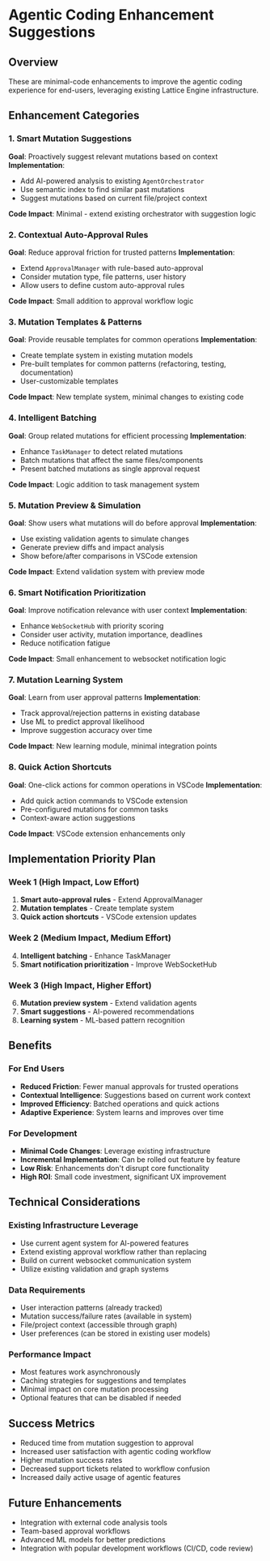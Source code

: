 # Agentic Coding Enhancement Suggestions

## Overview
These are minimal-code enhancements to improve the agentic coding experience for end-users, leveraging existing Lattice Engine infrastructure.

## Enhancement Categories

### 1. Smart Mutation Suggestions
**Goal**: Proactively suggest relevant mutations based on context
**Implementation**: 
- Add AI-powered analysis to existing `AgentOrchestrator`
- Use semantic index to find similar past mutations
- Suggest mutations based on current file/project context

**Code Impact**: Minimal - extend existing orchestrator with suggestion logic

### 2. Contextual Auto-Approval Rules
**Goal**: Reduce approval friction for trusted patterns
**Implementation**:
- Extend `ApprovalManager` with rule-based auto-approval
- Consider mutation type, file patterns, user history
- Allow users to define custom auto-approval rules

**Code Impact**: Small addition to approval workflow logic

### 3. Mutation Templates & Patterns
**Goal**: Provide reusable templates for common operations
**Implementation**:
- Create template system in existing mutation models
- Pre-built templates for common patterns (refactoring, testing, documentation)
- User-customizable templates

**Code Impact**: New template system, minimal changes to existing code

### 4. Intelligent Batching
**Goal**: Group related mutations for efficient processing
**Implementation**:
- Enhance `TaskManager` to detect related mutations
- Batch mutations that affect the same files/components
- Present batched mutations as single approval request

**Code Impact**: Logic addition to task management system

### 5. Mutation Preview & Simulation
**Goal**: Show users what mutations will do before approval
**Implementation**:
- Use existing validation agents to simulate changes
- Generate preview diffs and impact analysis
- Show before/after comparisons in VSCode extension

**Code Impact**: Extend validation system with preview mode

### 6. Smart Notification Prioritization
**Goal**: Improve notification relevance with user context
**Implementation**:
- Enhance `WebSocketHub` with priority scoring
- Consider user activity, mutation importance, deadlines
- Reduce notification fatigue

**Code Impact**: Small enhancement to websocket notification logic

### 7. Mutation Learning System
**Goal**: Learn from user approval patterns
**Implementation**:
- Track approval/rejection patterns in existing database
- Use ML to predict approval likelihood
- Improve suggestion accuracy over time

**Code Impact**: New learning module, minimal integration points

### 8. Quick Action Shortcuts
**Goal**: One-click actions for common operations in VSCode
**Implementation**:
- Add quick action commands to VSCode extension
- Pre-configured mutations for common tasks
- Context-aware action suggestions

**Code Impact**: VSCode extension enhancements only

## Implementation Priority Plan

### Week 1 (High Impact, Low Effort)
1. **Smart auto-approval rules** - Extend ApprovalManager
2. **Mutation templates** - Create template system
3. **Quick action shortcuts** - VSCode extension updates

### Week 2 (Medium Impact, Medium Effort)
4. **Intelligent batching** - Enhance TaskManager
5. **Smart notification prioritization** - Improve WebSocketHub

### Week 3 (High Impact, Higher Effort)
6. **Mutation preview system** - Extend validation agents
7. **Smart suggestions** - AI-powered recommendations
8. **Learning system** - ML-based pattern recognition

## Benefits

### For End Users
- **Reduced Friction**: Fewer manual approvals for trusted operations
- **Contextual Intelligence**: Suggestions based on current work context
- **Improved Efficiency**: Batched operations and quick actions
- **Adaptive Experience**: System learns and improves over time

### For Development
- **Minimal Code Changes**: Leverage existing infrastructure
- **Incremental Implementation**: Can be rolled out feature by feature
- **Low Risk**: Enhancements don't disrupt core functionality
- **High ROI**: Small code investment, significant UX improvement

## Technical Considerations

### Existing Infrastructure Leverage
- Use current agent system for AI-powered features
- Extend existing approval workflow rather than replacing
- Build on current websocket communication system
- Utilize existing validation and graph systems

### Data Requirements
- User interaction patterns (already tracked)
- Mutation success/failure rates (available in system)
- File/project context (accessible through graph)
- User preferences (can be stored in existing user models)

### Performance Impact
- Most features work asynchronously
- Caching strategies for suggestions and templates
- Minimal impact on core mutation processing
- Optional features that can be disabled if needed

## Success Metrics
- Reduced time from mutation suggestion to approval
- Increased user satisfaction with agentic coding workflow
- Higher mutation success rates
- Decreased support tickets related to workflow confusion
- Increased daily active usage of agentic features

## Future Enhancements
- Integration with external code analysis tools
- Team-based approval workflows
- Advanced ML models for better predictions
- Integration with popular development workflows (CI/CD, code review)